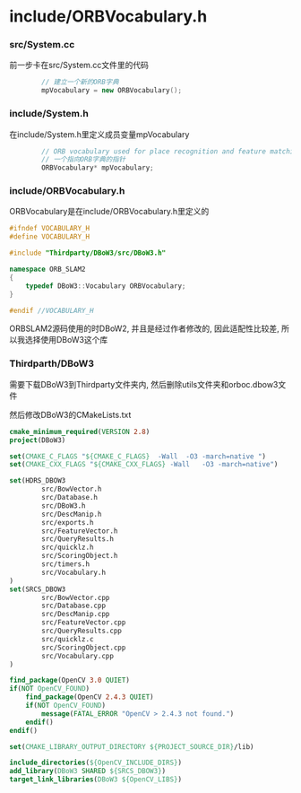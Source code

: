 # include/ORBVocabulary.h

### src/System.cc

前一步卡在src/System.cc文件里的代码

```c++
        // 建立一个新的ORB字典
        mpVocabulary = new ORBVocabulary();
```

### include/System.h

在include/System.h里定义成员变量mpVocabulary

```c++
        // ORB vocabulary used for place recognition and feature matching.
        // 一个指向ORB字典的指针
        ORBVocabulary* mpVocabulary;
```

### include/ORBVocabulary.h

ORBVocabulary是在include/ORBVocabulary.h里定义的

```c++
#ifndef VOCABULARY_H
#define VOCABULARY_H

#include "Thirdparty/DBoW3/src/DBoW3.h"

namespace ORB_SLAM2
{
    typedef DBoW3::Vocabulary ORBVocabulary;
}

#endif //VOCABULARY_H
```

ORBSLAM2源码使用的时DBoW2, 并且是经过作者修改的, 因此适配性比较差, 所以我选择使用DBoW3这个库

### Thirdparth/DBoW3

需要下载DBoW3到Thirdparty文件夹内, 然后删除utils文件夹和orboc.dbow3文件

然后修改DBoW3的CMakeLists.txt

```cmake
cmake_minimum_required(VERSION 2.8)
project(DBoW3)

set(CMAKE_C_FLAGS "${CMAKE_C_FLAGS}  -Wall  -O3 -march=native ")
set(CMAKE_CXX_FLAGS "${CMAKE_CXX_FLAGS} -Wall   -O3 -march=native")

set(HDRS_DBOW3
        src/BowVector.h
        src/Database.h
        src/DBoW3.h
        src/DescManip.h
        src/exports.h
        src/FeatureVector.h
        src/QueryResults.h
        src/quicklz.h
        src/ScoringObject.h
        src/timers.h
        src/Vocabulary.h
)
set(SRCS_DBOW3
        src/BowVector.cpp
        src/Database.cpp
        src/DescManip.cpp
        src/FeatureVector.cpp
        src/QueryResults.cpp
        src/quicklz.c
        src/ScoringObject.cpp
        src/Vocabulary.cpp
)

find_package(OpenCV 3.0 QUIET)
if(NOT OpenCV_FOUND)
    find_package(OpenCV 2.4.3 QUIET)
    if(NOT OpenCV_FOUND)
        message(FATAL_ERROR "OpenCV > 2.4.3 not found.")
    endif()
endif()

set(CMAKE_LIBRARY_OUTPUT_DIRECTORY ${PROJECT_SOURCE_DIR}/lib)

include_directories(${OpenCV_INCLUDE_DIRS})
add_library(DBoW3 SHARED ${SRCS_DBOW3})
target_link_libraries(DBoW3 ${OpenCV_LIBS})

```


